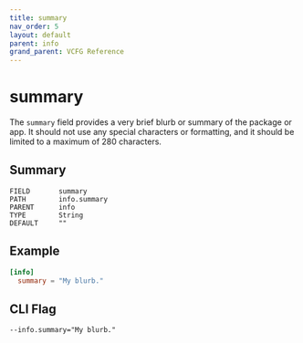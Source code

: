 ```yaml
---
title: summary
nav_order: 5
layout: default
parent: info
grand_parent: VCFG Reference
---
```


# summary

The `summary` field provides a very brief blurb or summary of the package or app. It should not use any special characters or formatting, and it should be limited to a maximum of 280 characters.

## Summary

```
FIELD       summary
PATH        info.summary
PARENT      info
TYPE        String
DEFAULT     ""
```

## Example

```toml
[info]
  summary = "My blurb."
```

## CLI Flag

```
--info.summary="My blurb."
```